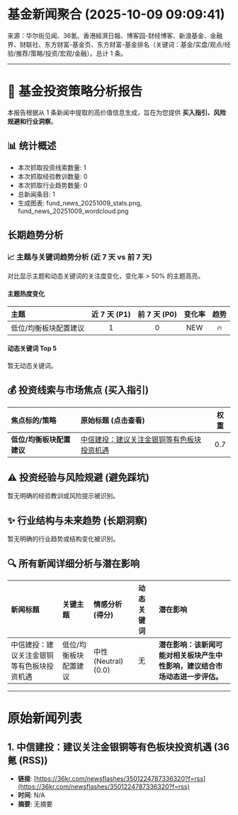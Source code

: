 # 基金新闻聚合 (2025-10-09 09:09:41)

来源：华尔街见闻、36氪、香港經濟日報、博客园-财经博客、新浪基金、金融界、财联社、东方财富-基金页、东方财富-基金排名（关键词：基金/实盘/观点/经验/推荐/策略/投资/宏观/金融）。总计 1 条。

---
# 📰 基金投资策略分析报告

本报告根据从 1 条新闻中提取的高价值信息生成，旨在为您提供 **买入指引、风险规避和行业洞察**。

## 📊 统计概述
- 本次抓取投资线索数量: 1
- 本次抓取经验教训数量: 0
- 本次抓取行业趋势数量: 0
- 总新闻条目: 1
- 生成图表: fund_news_20251009_stats.png, fund_news_20251009_wordcloud.png

## 长期趋势分析

### 📈 主题与关键词趋势分析 (近 7 天 vs 前 7 天)
对比显示主题和动态关键词的关注度变化，变化率 > 50% 的主题高亮。

#### 主题热度变化
| 主题 | 近 7 天 (P1) | 前 7 天 (P0) | 变化率 | 趋势 |
| :--- | :---: | :---: | :---: | :---: |
| 低位/均衡板块配置建议 | 1 | 0 | NEW | 🔥 |

#### 动态关键词 Top 5
暂无动态关键词。

## 💰 投资线索与市场焦点 (买入指引)
| 焦点标的/策略 | 原始标题 (点击查看) | 权重 |
| :--- | :--- | :---: |
| **低位/均衡板块配置建议** | [中信建投：建议关注金银铜等有色板块投资机遇](<https://36kr.com/newsflashes/3501224787336320?f=rss>) | 0.7 |

## ⚠️ 投资经验与风险规避 (避免踩坑)
暂无明确的经验教训或风险提示被识别。

## ✨ 行业结构与未来趋势 (长期洞察)
暂无明确的行业趋势或结构变化被识别。

## 🔍 所有新闻详细分析与潜在影响
| 新闻标题 | 关键主题 | 情感分析 (得分) | 动态关键词 | 潜在影响 |
| :--- | :--- | :--- | :--- | :--- |
| 中信建投：建议关注金银铜等有色板块投资机遇 | 低位/均衡板块配置建议 | 中性 (Neutral) (0.0) | 无 | **潜在影响：该新闻可能对相关板块产生中性影响，建议结合市场动态进一步评估。** |

---
# 原始新闻列表

## 1. 中信建投：建议关注金银铜等有色板块投资机遇 (36氪 (RSS))
- **链接**: [https://36kr.com/newsflashes/3501224787336320?f=rss](https://36kr.com/newsflashes/3501224787336320?f=rss)
- **时间**: N/A
- **摘要**: 无摘要

